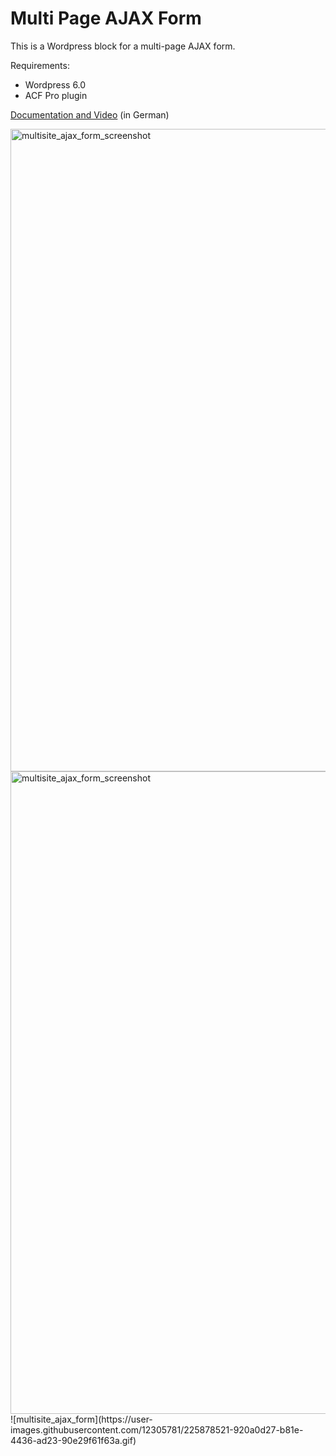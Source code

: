 # Multi Page AJAX Form

This is a Wordpress block for a multi-page AJAX form. 

Requirements:
- Wordpress 6.0
- ACF Pro plugin

[Documentation and Video](https://ulrich.digital/acf-formular-per-ajax-verarbeiten/) (in German)

<img width="1028" alt="multisite_ajax_form_screenshot" src="https://user-images.githubusercontent.com/12305781/225877430-63ae8708-14de-49f9-b041-8025b2236767.png">
<img width="1028" alt="multisite_ajax_form_screenshot" src="https://user-images.githubusercontent.com/12305781/225878521-920a0d27-b81e-4436-ad23-90e29f61f63a.gif">
![multisite_ajax_form](https://user-images.githubusercontent.com/12305781/225878521-920a0d27-b81e-4436-ad23-90e29f61f63a.gif)

